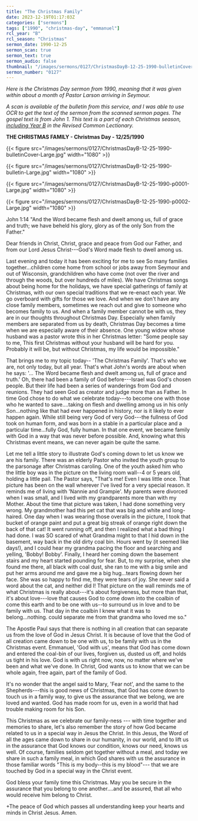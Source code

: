 ```yaml
---
title: "The Christmas Family"
date: 2023-12-19T01:17:03Z
categories: ["sermons"]
tags: ["1990", "christmas-day", "emmanuel"]
rcl_year: "B"
rcl_season: "Christmas"
sermon_date: 1990-12-25
sermon_scan: true
sermon_text: true
sermon_audio: false
thumbnail: "/images/sermons/0127/ChristmasDayB-12-25-1990-bulletinCover-Large.jpg"
sermon_number: "0127"
---
```


_Here is the Christmas Day sermon from 1990, meaning that it was given within about a month of Pastor Larson arriving in Seymour._

<!--more-->

_A scan is available of the bulletin from this service, and I was able to use OCR to get the text of the sermon from the scanned sermon pages. The gospel text is from John 1. This text is a part of each Christmas season, [including Year B](https://lectionary.library.vanderbilt.edu/texts.php?id=54) in the Revised Common Lectionary._


**THE CHRISTMAS FAMILY - Christmas Day - 12/25/1990**

{{< figure src="/images/sermons/0127/ChristmasDayB-12-25-1990-bulletinCover-Large.jpg" width="1080" >}}

{{< figure src="/images/sermons/0127/ChristmasDayB-12-25-1990-bulletin-Large.jpg" width="1080" >}}

{{< figure src="/images/sermons/0127/ChristmasDayB-12-25-1990-p0001-Large.jpg" width="1080" >}}

{{< figure src="/images/sermons/0127/ChristmasDayB-12-25-1990-p0002-Large.jpg" width="1080" >}}

John 1:14 "And the Word became flesh and dwelt among us, full of grace and truth; we have beheld his glory, glory as of the only Son from the Father."

Dear friends in Christ, Christ, grace and peace from God our Father, and from our Lord Jesus Christ---God's Word made flesh to dwell among us.

Last evening and today it has been exciting for me to see So many families together...children come home from school or jobs away from Seymour and out of Wisconsin, grandchildren who have come (not over the river and through the woods, but over hundreds of miles). We have Christmas songs about being home for the holidays, we have special gatherings of family at Christmas, with our own special traditions that we re-enact each year. We go overboard with gifts for those we love. And when we don't have any close family members, sometimes we reach out and give to someone who becomes family to us. And when a family member cannot be with us, they are in our thoughts throughout Christmas Day. Especially when family members are separated from us by death, Christmas Day becomes a time when we are especially aware of their absence. One young widow whose husband was a pastor wrote this in her Christmas letter: "Some people say to me, This first Christmas without your husband will be hard for you. Probably it will be, but without Christmas, my life would be impossible."

That brings me to my topic today-- 'The Christmas Family'. That's who we are, not only today, but all year. That's what John's words are about when he says: '... The Word became flesh and dwelt among us, full of grace and truth.' Oh, there had been a family of God before---Israel was God's chosen people. But their life had been a series of wanderings from God and reunions. They had seen God as creator and judge more than as Father. In time God chose to do what we celebrate today---to become one with those who he wanted to save....taking on flesh and dwelling among us in his only Son...nothing like that had ever happened in history, nor is it likely to ever happen again. While still being very God of very God---the fullness of God took on human form, and was born in a stable in a particular place and a particular time...fully God, fully human. In that one event, we became family with God in a way that was never before possible. And, knowing what this Christmas event means, we can never again be quite the same.

Let me tell a little story to illustrate God's coming down to let us know we are his family. There was an elderly Pastor who invited the youth group to the parsonage after Christmas caroling. One of the youth asked him who the little boy was in the picture on the living room wall--4 or 5 years old, holding a little pail. The Pastor says, "That's me! Even I was little once. That picture has been on the wall wherever I've lived for a very special reason. It reminds me of living with 'Nannie and Grampie'. My parents were divorced when I was small, and I lived with my grandparents more than with my Mother. About the time that picture was taken, I had done something very wrong. My grandmother had this pet cat that was big and white and long-haired. One day when I was wearing those overalls in the picture, I took that bucket of orange paint and put a great big streak of orange right down the back of that cat! It went running off, and then I realized what a bad thing I had done. I was SO scared of what Grandma might to that I hid down in the basement, way back in the old dirty coal bin. Hours went by (it seemed like days!), and I could hear my grandma pacing the floor and searching and yelling, 'Bobby! Bobby'. Finally, I heard her coming down the basement stairs and my heart started pounding for fear. But, to my surprise, when she found me there, all black with coal dust, she ran to me with a big smile and put her arms around me and gave me a big hug...tears flowing down her face. She was so happy to find me, they were tears of joy. She never said a word about the cat, and neither did I! That picture on the wall reminds me of what Christmas is really about---it's about forgiveness, but more than that, it's about love---love that causes God to come down into the coalbin of come this earth and to be one with us--to surround us in love and to be family with us. That day in the coalbin I knew what it was to belong...nothing. could separate me from that grandma who loved me so."

The Apostle Paul says that there is nothing in all creation that can separate us from the love of God in Jesus Christ. It is because of love that the God of all creation came down to be one with us, to be family with us in the Christmas event. Emmanuel, 'God with us', means that God has come down and entered the coal-bin of our lives, forgiven us, dusted us off, and holds us tight in his love. God is with us right now, now, no matter where we've been and what we've done. In Christ, God wants us to know that we can be whole again, free again, part of the family of God.

It's no wonder that the angel said to Mary, 'Fear not', and the same to the Shepherds---this is good news of Christmas, that God has come down to touch us in a family way, to give us the assurance that we belong, we are loved and wanted. God has made room for us, even in a world that had trouble making room for his Son.

This Christmas as we celebrate our family-ness --- with time together and memories to share, let's also remember the story of how God became related to us in a special way in Jesus the Christ. In this Jesus, the Word of all the ages came down to share in our humanity, in our world, and to lift us in the assurance that God knows our condition, knows our need, knows us well. Of course, families seldom get together without a meal, and today we share in such a family meal, in which God shares with us the assurance in those familiar words "This is my body--this is my blood"--- that we are touched by God in a special way in the Christ event.

God bless your family time this Christmas. May you be secure in the assurance that you belong to one another....and be assured, that all who would receive him belong to Christ.

+The peace of God which passes all understanding keep your hearts and minds in Christ Jesus. Amen.